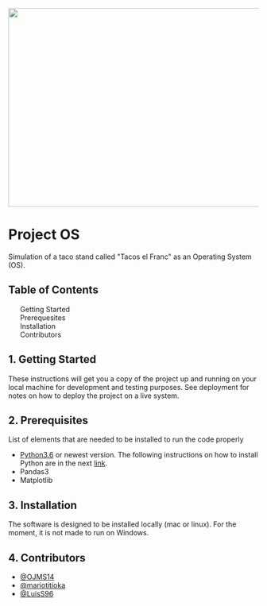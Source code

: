 <img src="https://betanews.com/wp-content/uploads/2016/08/operating-system.jpg" width=900 height=400>
<h1>Project OS</h1>
Simulation of a taco stand called "Tacos el Franc" as an Operating System (OS).

<h2><a href="TOC"></a>Table of Contents</h2>
<div id="TOC">
  <ol>
    <li>
      <a href="#getting_started">Getting Started</a>
    </li>
    <li>
      <a href="#prerequisites">Prerequesites</a>
    </li>
    <li>
      <a href="#installation">Installation</a>
    </li>
    <li>
      <a href="#contributors">Contributors</a>
    </li>
  </ol>
</div>

<div id="getting_started">
  <h2>
    <a href="#TOC"></a>
    1. Getting Started
  </h2>
</div>
<p>
These instructions will get you a copy of the project up and running on your local machine for development and testing purposes. 
See deployment for notes on how to deploy the project on a live system.
</p>

<div id="prerequisites">
  <h2>
    <a href="#TOC"></a>
    2. Prerequisites
  </h2>
</div>
<p>
List of elements that are needed to be installed to run the code properly
</p>
<ul>
  <li>
  <a href="https://www.python.org/downloads/">Python3.6</a> or newest version.
  The following instructions on how to install Python are in the next <a href="http://docs.python-guide.org/en/latest/starting/install3/linux/">link</a>.
  </li>
  <li>
  Pandas3
  </li>
  <li>
  Matplotlib
  </li>
</ul>
  
<div id="installation">
  <h2><a href="#TOC"></a>
  3. Installation
  </h2>
</div>
<p>
The software is designed to be installed locally (mac or linux). For the moment, it is not made to run on Windows.
</p>

<div id="contributors">
  <h2><a href="#TOC"></a>
  4. Contributors
  </h2>
</div>
<ul>
  <li>
  <a href="https://github.com/OJMS14">@OJMS14</a>
  </li>
  <li>
  <a href="https://github.com/mariotitioka">@mariotitioka</a>
  </li>
  <li>
  <a href="https://github.com/LuisS96">@LuisS96</a>
  </li>
</ul>
